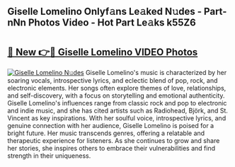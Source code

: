 ## Giselle Lomelino Onlyf𝚊ns Le𝚊ked N𝚞des - Part-nNn Photos Video - Hot Part Le𝚊ks k55Z6

# <h2><a href="http://ab90549.deff.icu/?id=Giselle+Lomelino">🔗 New 👉🔴 Giselle Lomelino VIDEO Photos</a></h2>

[![Giselle Lomelino N𝚞des](https://i.imgur.com/rIISA9y.gif)](http://ab90549.deff.icu/?id=Giselle+Lomelino)
Giselle Lomelino's music is characterized by her soaring vocals, introspective lyrics, and eclectic blend of pop, rock, and electronic elements. Her songs often explore themes of love, relationships, and self-discovery, with a focus on storytelling and emotional authenticity. Giselle Lomelino's influences range from classic rock and pop to electronic and indie music, and she has cited artists such as Radiohead, Björk, and St. Vincent as key inspirations. With her soulful voice, introspective lyrics, and genuine connection with her audience, Giselle Lomelino is poised for a bright future. Her music transcends genres, offering a relatable and therapeutic experience for listeners. As she continues to grow and share her stories, she inspires others to embrace their vulnerabilities and find strength in their uniqueness.
